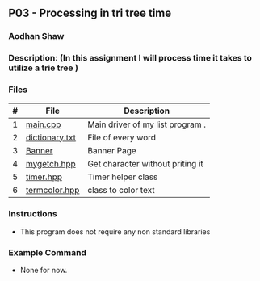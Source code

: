 ## P03 - Processing in tri tree time
### Aodhan Shaw
### Description: (In this assignment I will process time it takes to utilize a trie tree )

### Files

|   #   | File     | Description                      |
| :---: | -------- | -------------------------------- |
|   1   | [main.cpp](https://github.com/A-SH4W/3013-Algorithms-Shaw/blob/main/Assignments/P02/main.cpp) | Main driver of my list program . |
|   2   | [dictionary.txt](https://github.com/A-SH4W/3013-Algorithms-Shaw/blob/main/Assignments/P02/dictionary.txt) | File of every word |
|   3   | [Banner](https://github.com/A-SH4W/3013-Algorithms-Shaw/blob/main/Assignments/P02/Banner) | Banner Page |
|   4   | [mygetch.hpp](https://github.com/A-SH4W/3013-Algorithms-Shaw/blob/main/Assignments/P02/mygetch.hpp) | Get character without priting it |
|   5   | [timer.hpp](https://github.com/A-SH4W/3013-Algorithms-Shaw/blob/main/Assignments/P02/timer.hpp) | Timer helper class |
|   6   | [termcolor.hpp](https://github.com/A-SH4W/3013-Algorithms-Shaw/blob/main/Assignments/P02/termcolor.hpp) | class to color text |


### Instructions

- This program does not require any non standard libraries

### Example Command

- None for now.
